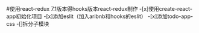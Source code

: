#使用react-redux 7.1版本得hooks版本react-redux制作
-[x]使用create-react-app初始化项目
-[x]添加eslit（加入aribnb和hooks的eslit）
-[x]添加todo-app-css
-[]拆分子模块